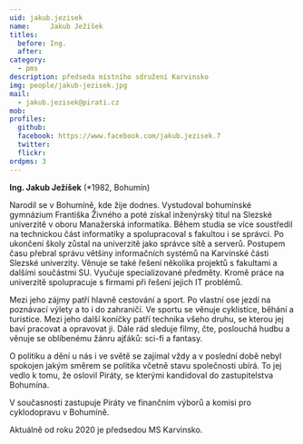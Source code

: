 ```yaml
---
uid: jakub.jezisek
name:     Jakub Ježíšek
titles:
  before: Ing.
  after:
category:
  - pms
description: předseda místního sdružení Karvinsko
img: people/jakub-jezisek.jpg
mail:
  - jakub.jezisek@pirati.cz
mob:
profiles:
  github:
  facebook: https://www.facebook.com/jakub.jezisek.7
  twitter: 
  flickr: 
ordpms: 3
---
```


**Ing. Jakub Ježíšek** (*1982, Bohumín)

Narodil se v Bohumíně, kde žije dodnes. Vystudoval bohumínské gymnázium Františka Živného a poté získal inženýrský titul na Slezské univerzitě v oboru Manažerská informatika. Během studia se více soustředil na technickou část informatiky a spolupracoval s fakultou i se správci. Po ukončení školy zůstal na univerzitě jako správce sítě a serverů. Postupem času přebral správu většiny informačních systémů na Karvinské části Slezské univerzity. Věnuje se také řešení několika projektů s fakultami a dalšími součástmi SU. Vyučuje specializované předměty. Kromě práce na univerzitě spolupracuje s firmami při řešení jejich IT problémů.

Mezi jeho zájmy patří hlavně cestování a sport. Po vlastní ose jezdí na poznávací výlety a to i do zahraničí. Ve sportu se věnuje cyklistice, běhání a turistice. Mezi jeho další koníčky patří technika všeho druhu, se kterou jej baví pracovat a opravovat ji. Dále rád sleduje filmy, čte, poslouchá hudbu a věnuje se oblíbenému žánru ajťáků: sci-fi a fantasy.

O politiku a dění u nás i ve světě se zajímal vždy a v poslední době nebyl spokojen jakým směrem se politika včetně stavu společnosti ubírá. To jej vedlo k tomu, že oslovil Piráty, se kterými kandidoval do zastupitelstva Bohumína.

V současnosti zastupuje Piráty ve finančním výborů a komisi pro cyklodopravu v Bohumíně.

Aktuálně od roku 2020 je předsedou MS Karvinsko.
